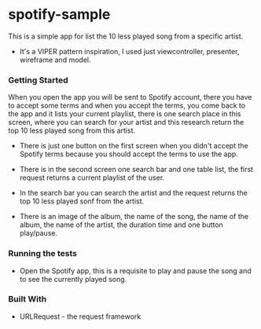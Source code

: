 # spotify-sample

This is a simple app for list the 10 less played song from a specific artist.

* It's a VIPER pattern inspiration, I used just viewcontroller, presenter, wireframe and model.

### Getting Started

When you open the app you will be sent to Spotify account, there you  have to accept some terms and when you accept the terms, you come back to the app and it lists your current playlist, there is one search place in this screen, where you can search for your artist and this research return the top 10 less played song from this artist.




* There is just one button on the first screen when you didn't accept the Spotify terms because you should accept the terms to use the app.

* There is in the second screen one search bar and one table list, the first request returns a current playlist of the user.

* In the search bar you can search the artist and the request returns the top 10 less played sonf from the artist.

* There is an image of the album,  the name of the song, the name of the album, the name of the artist, the duration time and one button play/pause.

### Running the tests

* Open the Spotify app, this is a requisite to play and pause the song and to see the currently played song.


### Built With

* URLRequest - the request framework